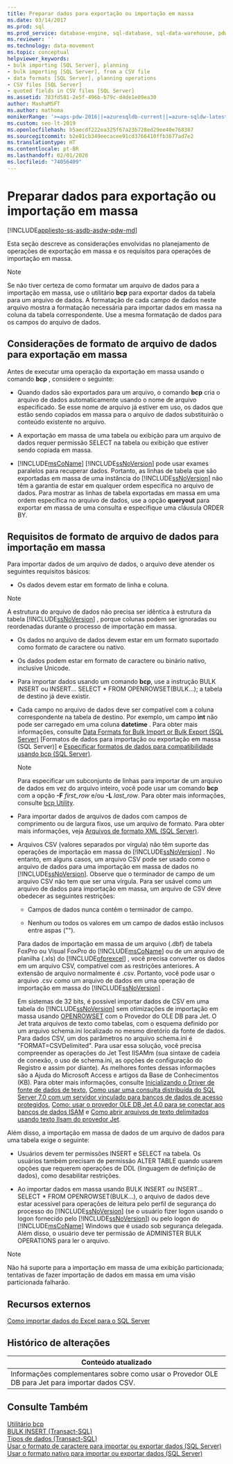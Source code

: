 ```yaml
---
title: Preparar dados para exportação ou importação em massa
ms.date: 03/14/2017
ms.prod: sql
ms.prod_service: database-engine, sql-database, sql-data-warehouse, pdw
ms.reviewer: ''
ms.technology: data-movement
ms.topic: conceptual
helpviewer_keywords:
- bulk importing [SQL Server], planning
- bulk importing [SQL Server], from a CSV file
- data formats [SQL Server], planning operations
- CSV files [SQL Server]
- quoted fields in CSV files [SQL Server]
ms.assetid: 783fd581-2e5f-496b-b79c-d4de1e09ea30
author: MashaMSFT
ms.author: mathoma
monikerRange: '>=aps-pdw-2016||=azuresqldb-current||=azure-sqldw-latest||>=sql-server-2016||=sqlallproducts-allversions||>=sql-server-linux-2017||=azuresqldb-mi-current'
ms.custom: seo-lt-2019
ms.openlocfilehash: b5aecdf222ea325f67a23b728ed29ee40e768387
ms.sourcegitcommit: b2e81cb349eecacee91cd3766410ffb3677ad7e2
ms.translationtype: HT
ms.contentlocale: pt-BR
ms.lasthandoff: 02/01/2020
ms.locfileid: "74056409"
---
```

# <a name="prepare-data-for-bulk-export-or-import"></a>Preparar dados para exportação ou importação em massa
[!INCLUDE[appliesto-ss-asdb-asdw-pdw-md](../../includes/appliesto-ss-asdb-asdw-pdw-md.md)]

  Esta seção descreve as considerações envolvidas no planejamento de operações de exportação em massa e os requisitos para operações de importação em massa.  
  
> [!NOTE]  
>  Se não tiver certeza de como formatar um arquivo de dados para a importação em massa, use o utilitário **bcp** para exportar dados da tabela para um arquivo de dados. A formatação de cada campo de dados neste arquivo mostra a formatação necessária para importar dados em massa na coluna da tabela correspondente. Use a mesma formatação de dados para os campos do arquivo de dados.  
  
## <a name="data-file-format-considerations-for-bulk-export"></a>Considerações de formato de arquivo de dados para exportação em massa  
 Antes de executar uma operação da exportação em massa usando o comando **bcp** , considere o seguinte:  
  
-   Quando dados são exportados para um arquivo, o comando **bcp** cria o arquivo de dados automaticamente usando o nome de arquivo especificado. Se esse nome de arquivo já estiver em uso, os dados que estão sendo copiados em massa para o arquivo de dados substituirão o conteúdo existente no arquivo.  
  
-   A exportação em massa de uma tabela ou exibição para um arquivo de dados requer permissão SELECT na tabela ou exibição que estiver sendo copiada em massa.  
  
-   [!INCLUDE[msCoName](../../includes/msconame-md.md)] [!INCLUDE[ssNoVersion](../../includes/ssnoversion-md.md)] pode usar exames paralelos para recuperar dados. Portanto, as linhas de tabela que são exportadas em massa de uma instância do [!INCLUDE[ssNoVersion](../../includes/ssnoversion-md.md)] não têm a garantia de estar em qualquer ordem específica no arquivo de dados. Para mostrar as linhas de tabela exportadas em massa em uma ordem específica no arquivo de dados, use a opção **queryout** para exportar em massa de uma consulta e especifique uma cláusula ORDER BY.  
  
## <a name="data-file-format-requirements-for-bulk-import"></a>Requisitos de formato de arquivo de dados para importação em massa  
 Para importar dados de um arquivo de dados, o arquivo deve atender os seguintes requisitos básicos:  
  
-   Os dados devem estar em formato de linha e coluna.  
  
> [!NOTE]  
>  A estrutura do arquivo de dados não precisa ser idêntica à estrutura da tabela [!INCLUDE[ssNoVersion](../../includes/ssnoversion-md.md)] , porque colunas podem ser ignoradas ou reordenadas durante o processo de importação em massa.  
  
-   Os dados no arquivo de dados devem estar em um formato suportado como formato de caractere ou nativo.  
  
-   Os dados podem estar em formato de caractere ou binário nativo, inclusive Unicode.  
  
-   Para importar dados usando um comando **bcp**, use a instrução BULK INSERT ou INSERT... SELECT * FROM OPENROWSET(BULK...); a tabela de destino já deve existir.  
  
-   Cada campo no arquivo de dados deve ser compatível com a coluna correspondente na tabela de destino. Por exemplo, um campo **int** não pode ser carregado em uma coluna **datetime** . Para obter mais informações, consulte [Data Formats for Bulk Import or Bulk Export &#40;SQL Server&#41;](../../relational-databases/import-export/data-formats-for-bulk-import-or-bulk-export-sql-server.md) [Formatos de dados para importação ou exportação em massa (SQL Server)] e [Especificar formatos de dados para compatibilidade usando bcp &#40;SQL Server&#41;](../../relational-databases/import-export/specify-data-formats-for-compatibility-when-using-bcp-sql-server.md).  
  
    > [!NOTE]  
    >  Para especificar um subconjunto de linhas para importar de um arquivo de dados em vez do arquivo inteiro, você pode usar um comando **bcp** com a opção **-F** *first_row* e/ou **-L** *last_row*. Para obter mais informações, consulte [bcp Utility](../../tools/bcp-utility.md).  
  
-   Para importar dados de arquivos de dados com campos de comprimento ou de largura fixos, use um arquivo de formato. Para obter mais informações, veja [Arquivos de formato XML &#40;SQL Server&#41;](../../relational-databases/import-export/xml-format-files-sql-server.md).  
  
-   Arquivos CSV (valores separados por vírgula) não têm suporte das operações de importação em massa do [!INCLUDE[ssNoVersion](../../includes/ssnoversion-md.md)] . No entanto, em alguns casos, um arquivo CSV pode ser usado como o arquivo de dados para uma importação em massa de dados no [!INCLUDE[ssNoVersion](../../includes/ssnoversion-md.md)]. Observe que o terminador de campo de um arquivo CSV não tem que ser uma vírgula. Para ser usável como um arquivo de dados para importação em massa, um arquivo de CSV deve obedecer as seguintes restrições:  
  
    -   Campos de dados nunca contêm o terminador de campo.  
  
    -   Nenhum ou todos os valores em um campo de dados estão inclusos entre aspas ("").  
  
     Para dados de importação em massa de um arquivo (.dbf) de tabela FoxPro ou Visual FoxPro do [!INCLUDE[msCoName](../../includes/msconame-md.md)] ou de um arquivo de planilha (.xls) do [!INCLUDE[ofprexcel](../../includes/ofprexcel-md.md)] , você precisa converter os dados em um arquivo CSV, compatível com as restrições anteriores. A extensão de arquivo normalmente é .csv. Portanto, você pode usar o arquivo .csv como um arquivo de dados em uma operação de importação em massa do [!INCLUDE[ssNoVersion](../../includes/ssnoversion-md.md)] .  
  
     Em sistemas de 32 bits, é possível importar dados de CSV em uma tabela do [!INCLUDE[ssNoVersion](../../includes/ssnoversion-md.md)] sem otimizações de importação em massa usando [OPENROWSET](../../t-sql/functions/openrowset-transact-sql.md) com o Provedor do OLE DB para Jet. O Jet trata arquivos de texto como tabelas, com o esquema definido por um arquivo schema.ini localizado no mesmo diretório da fonte de dados.  Para dados CSV, um dos parâmetros no arquivo schema.ini é "FORMAT=CSVDelimited". Para usar essa solução, você precisa compreender as operações do Jet Test IISAMm (sua sintaxe de cadeia de conexão, o uso de schema.ini, as opções de configuração do Registro e assim por diante).  As melhores fontes dessas informações são a Ajuda do Microsoft Access e artigos da Base de Conhecimentos (KB). Para obter mais informações, consulte [Inicializando o Driver de fonte de dados de texto](https://msdn.microsoft.com/library/office/ff834391.aspx), [Como usar uma consulta distribuída do SQL Server 7.0 com um servidor vinculado para bancos de dados de acesso protegidos](https://go.microsoft.com/fwlink/?LinkId=128504), [Como: usar o provedor OLE DB Jet 4.0 para se conectar aos bancos de dados ISAM](https://go.microsoft.com/fwlink/?LinkId=128505) e [Como abrir arquivos de texto delimitados usando texto IIsam do provedor Jet](https://go.microsoft.com/fwlink/?LinkId=128501).  
  
 Além disso, a importação em massa de dados de um arquivo de dados para uma tabela exige o seguinte:  
  
-   Usuários devem ter permissões INSERT e SELECT na tabela. Os usuários também precisam de permissão ALTER TABLE quando usarem opções que requerem operações de DDL (linguagem de definição de dados), como desabilitar restrições.  
  
-   Ao importar dados em massa usando BULK INSERT ou INSERT... SELECT * FROM OPENROWSET(BULK...), o arquivo de dados deve estar acessível para operações de leitura pelo perfil de segurança do processo do [!INCLUDE[ssNoVersion](../../includes/ssnoversion-md.md)] (se o usuário fizer logon usando o logon fornecido pelo [!INCLUDE[ssNoVersion](../../includes/ssnoversion-md.md)]) ou pelo logon do [!INCLUDE[msCoName](../../includes/msconame-md.md)] Windows que é usado sob segurança delegada. Além disso, o usuário deve ter permissão de ADMINISTER BULK OPERATIONS para ler o arquivo.  
  
> [!NOTE]  
>  Não há suporte para a importação em massa de uma exibição particionada; tentativas de fazer importação de dados em massa em uma visão particionada falharão.  
  
## <a name="external-resources"></a>Recursos externos  
 [Como importar dados do Excel para o SQL Server](https://support.microsoft.com/kb/321686)  
  
## <a name="change-history"></a>Histórico de alterações  
  
|Conteúdo atualizado|  
|---------------------|  
|Informações complementares sobre como usar o Provedor OLE DB para Jet para importar dados CSV.|  
  
## <a name="see-also"></a>Consulte Também  
 [Utilitário bcp](../../tools/bcp-utility.md)   
 [BULK INSERT &#40;Transact-SQL&#41;](../../t-sql/statements/bulk-insert-transact-sql.md)   
 [Tipos de dados &#40;Transact-SQL&#41;](../../t-sql/data-types/data-types-transact-sql.md)   
 [Usar o formato de caractere para importar ou exportar dados &#40;SQL Server&#41;](../../relational-databases/import-export/use-character-format-to-import-or-export-data-sql-server.md)   
 [Usar o formato nativo para importar ou exportar dados &#40;SQL Server&#41;](../../relational-databases/import-export/use-native-format-to-import-or-export-data-sql-server.md)  
  
  
